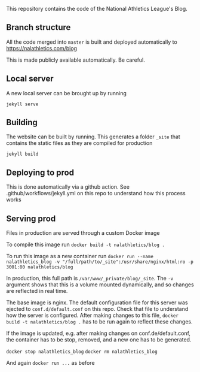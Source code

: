 This repository contains the code of the National Athletics League's Blog.

## Branch structure

All the code merged into `master` is built and deployed automatically to https://nalathletics.com/blog

This is made publicly available automatically. Be careful.

## Local server

A new local server can be brought up by running

`jekyll serve` 


## Building

The website can be built by running. This generates a folder `_site` that contains the static files as they are compiled for production

`jekyll build`

## Deploying to prod

This is done automatically via a github action.
See .github/workflows/jekyll.yml on this repo to understand how this process works

## Serving prod

Files in production are served through a custom Docker image

To compile this image run `docker build -t nalathletics/blog .`

To run this image as a new container run
`docker run --name nalathletics_blog -v "/full/path/to/_site":/usr/share/nginx/html:ro -p 3001:80 nalathletics/blog`

In production, this full path is `/var/www/_private/blog/_site`. The `-v` argument shows that this is a volume mounted dynamically, and so changes are reflected in real time.  

The base image is nginx. The default configuration file for this server was ejected to `conf.d/default.conf` on this repo.
Check that file to understand how the server is configured. After making changes to this file, `docker build -t nalathletics/blog .` has to be run again to reflect these changes.

If the image is updated, e.g. after making changes on conf.de/default.conf, the container has to be stop, removed, and a new one has to be generated.

`docker stop nalathletics_blog` 
`docker rm nalathletics_blog` 
 
And again `docker run ...` as before


